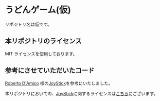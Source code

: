 # うどんゲーム(仮)
リポジトリ名は仮です。

## 本リポジトリのライセンス
MIT ライセンスを使用しております。

## 参考にさせていただいたコード
[Roberto D'Amico](https://github.com/bobboteck) 様の[JoyStick](https://github.com/bobboteck/JoyStick)を参考にいたしました。

本リポジトリにおいての、[JoyStick](https://github.com/bobboteck/JoyStick)に関するライセンスは[こちら](https://github.com/Udon-japanese/udon-game_tentative/blob/main/joy-stick/LICENSE/LICENSE.md)にございます。
